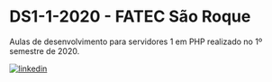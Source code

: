 # DS1-1-2020 - FATEC São Roque

Aulas de desenvolvimento para servidores 1 em PHP realizado no 1º semestre de 2020.


[![linkedin](https://img.icons8.com/ios/50/000000/linkedin.png)](https://www.linkedin.com/in/fernandoleonid)
